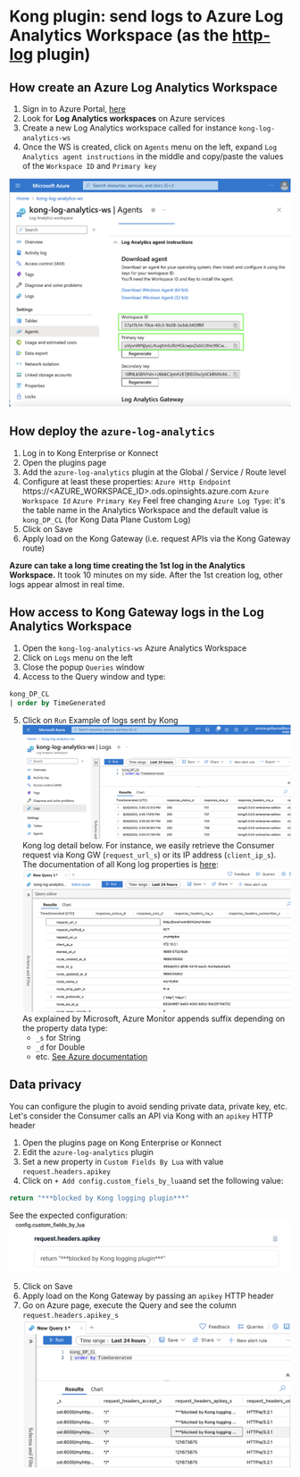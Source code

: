 # Kong plugin: send logs to Azure Log Analytics Workspace (as the [http-log](https://docs.konghq.com/hub/kong-inc/http-log/) plugin)

## How create an Azure Log Analytics Workspace
1) Sign in to Azure Portal, [here](https://portal.azure.com/)
2) Look for **Log Analytics workspaces** on Azure services
3) Create a new Log Analytics workspace called for instance `kong-log-analytics-ws`
4) Once the WS is created, click on `Agents` menu on the left, expand `Log Analytics agent instructions` in the middle and copy/paste the values of the `Workspace ID` and `Primary key`

![Alt text](/images/1-Azure-Log-Analytics-Workspace.png "Log Analytics Workspace")

## How deploy the `azure-log-analytics`
1) Log in to Kong Enterprise or Konnect
2) Open the plugins page
3) Add the `azure-log-analytics` plugin at the Global / Service / Route level
4) Configure at least these properties:
`Azure Http Endpoint`
https://<AZURE_WORKSPACE_ID>.ods.opinsights.azure.com
`Azure Workspace Id`
`Azure Primary Key`
Feel free changing `Azure Log Type`: it's the table name in the Analytics Workspace and the default value is `kong_DP_CL` (for Kong Data Plane Custom Log)
5) Click on Save
6) Apply load on the Kong Gateway (i.e. request APIs via the Kong Gateway route)

**Azure can take a long time creating the 1st log in the Analytics Workspace.** It took 10 minutes on my side. After the 1st creation log, other logs appear almost in real time.

## How access to Kong Gateway logs in the Log Analytics Workspace
1) Open the `kong-log-analytics-ws` Azure Analytics Workspace
2) Click on `Logs` menu on the left
3) Close the popup `Queries` window
4) Access to the Query window and type:
```sql
kong_DP_CL
| order by TimeGenerated
```
5) Click on `Run`
Example of logs sent by Kong
![Alt text](/images/2-Azure-Log-Analytics-run-query.png "Query on kong_DP_CL")
Kong log detail below. For instance, we easily retrieve the Consumer request via Kong GW (`request_url_s`) or its IP address (`client_ip_s`).
The documentation of all Kong log properties is [here](https://docs.konghq.com/hub/kong-inc/http-log/#json-object-considerations):
![Alt text](/images/3-Azure-Log-Analytics-run-query.png "Query on kong_DP_CL")
As explained by Microsoft, Azure Monitor appends suffix depending on the property data type:
    - `_s` for String
    - `_d` for Double
    - etc.
[See Azure documentation](https://learn.microsoft.com/en-us/azure/azure-monitor/logs/data-collector-api?tabs=powershell#record-type-and-properties)

## Data privacy
You can configure the plugin to avoid sending private data, private key, etc.
Let's consider the Consumer calls an API via Kong with an `apikey` HTTP header
1) Open the plugins page on Kong Enterprise or Konnect
2) Edit the `azure-log-analytics` plugin
3) Set a new property in `Custom Fields By Lua` with value `request.headers.apikey`
4) Click on `+ Add config.custom_fiels_by_lua`and set the following value:
```Lua
return "***blocked by Kong logging plugin***"
```
See the expected configuration:
![Alt text](/images/4-dataPrivacy-azure-log-analytics-plugin.png "Data privacy configuration")

5) Click on Save
6) Apply load on the Kong Gateway by passing an `apikey` HTTP header
7) Go on Azure page, execute the Query and see the column `request.headers.apikey_s`
![Alt text](/images/5-dataPrivacy-azure-log-analytics-result.png "Data privacy result")
